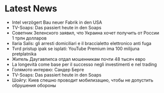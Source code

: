 # Latest News
-  Intel verzögert Bau neuer Fabrik in den USA
-  TV-Soaps: Das passiert heute in den Soaps
-  Советник Зеленского заявил, что Украина хочет получить от России 1 трлн долларов
-  Ilaria Salis: gli arresti domiciliari e il braccialetto elettronico anti fuga
-  Tvrd pristup ipak se isplati: YouTube Premium ima 100 milijuna pretplatnika
-  Житель Даугавпилса отдал мошенникам почти 48 тысяч евро
-  La longevità come base per il successo negli investimenti e nel trading
-  Голямото интервю: Сандер Берге
-  TV-Soaps: Das passiert heute in den Soaps
-  Шойгу: Киев спешно проводит мобилизацию, чтобы не допустить обрушения обороны
